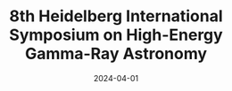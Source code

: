 ---
title: "8th Heidelberg International Symposium on High-Energy Gamma-Ray Astronomy"
collection: talks
type: "Talk"
permalink: /talks/2024-09-01-talk-12
venue: "Università degli Studi di Milano"
date: 2024-04-01
location: "Milan, Italy"
latitude: 45.4641943
longitude: 9.1896346
talk_slug: 'talk_12'
---